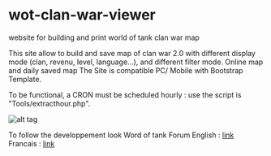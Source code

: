 # wot-clan-war-viewer
website for building and print world of tank clan war map

This site allow to build and save map of clan war 2.0 with different display mode (clan, revenu, level, language...), and different filter mode.
Online map and daily saved map 
The Site is compatible PC/ Mobile with Bootstrap Template.

To be functional, a CRON must be scheduled hourly : use the script is "Tools/extracthour.php".



![alt tag](http://tof.canardpc.com/preview2/97f1cc8a-cea1-47ae-a21c-8b7007c69af1.jpg)

To follow the developpement look Word of tank Forum
English : [ link ](http://forum.worldoftanks.eu/index.php?/topic/565385-cw20-viewer-website/)
Francais : [ link ](http://forum.worldoftanks.eu/index.php?/topic/510466-cw-20-interface/)
